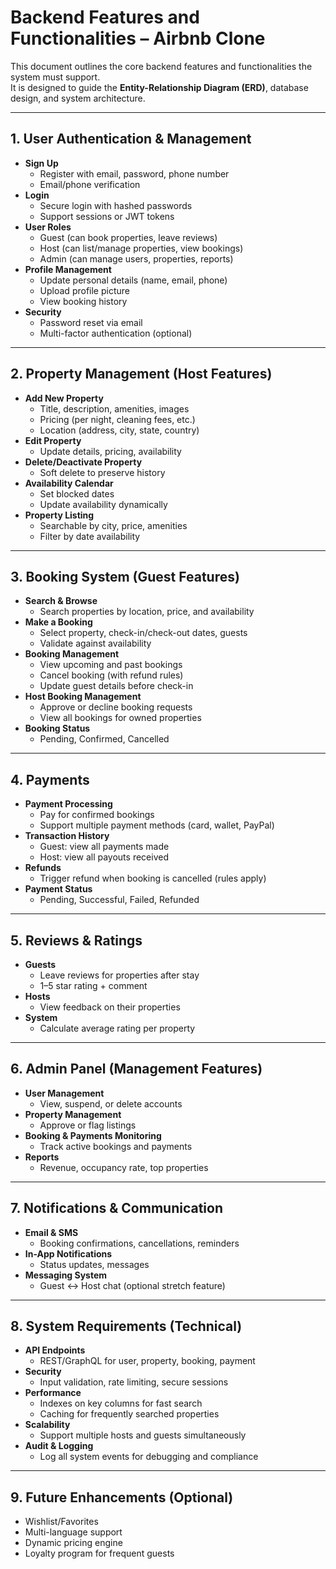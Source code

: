 # Backend Features and Functionalities – Airbnb Clone

This document outlines the core backend features and functionalities the system must support.  
It is designed to guide the **Entity-Relationship Diagram (ERD)**, database design, and system architecture.

---

## 1. User Authentication & Management
- **Sign Up**
  - Register with email, password, phone number
  - Email/phone verification
- **Login**
  - Secure login with hashed passwords
  - Support sessions or JWT tokens
- **User Roles**
  - Guest (can book properties, leave reviews)
  - Host (can list/manage properties, view bookings)
  - Admin (can manage users, properties, reports)
- **Profile Management**
  - Update personal details (name, email, phone)
  - Upload profile picture
  - View booking history
- **Security**
  - Password reset via email
  - Multi-factor authentication (optional)

---

## 2. Property Management (Host Features)
- **Add New Property**
  - Title, description, amenities, images
  - Pricing (per night, cleaning fees, etc.)
  - Location (address, city, state, country)
- **Edit Property**
  - Update details, pricing, availability
- **Delete/Deactivate Property**
  - Soft delete to preserve history
- **Availability Calendar**
  - Set blocked dates
  - Update availability dynamically
- **Property Listing**
  - Searchable by city, price, amenities
  - Filter by date availability

---

## 3. Booking System (Guest Features)
- **Search & Browse**
  - Search properties by location, price, and availability
- **Make a Booking**
  - Select property, check-in/check-out dates, guests
  - Validate against availability
- **Booking Management**
  - View upcoming and past bookings
  - Cancel booking (with refund rules)
  - Update guest details before check-in
- **Host Booking Management**
  - Approve or decline booking requests
  - View all bookings for owned properties
- **Booking Status**
  - Pending, Confirmed, Cancelled

---

## 4. Payments
- **Payment Processing**
  - Pay for confirmed bookings
  - Support multiple payment methods (card, wallet, PayPal)
- **Transaction History**
  - Guest: view all payments made
  - Host: view all payouts received
- **Refunds**
  - Trigger refund when booking is cancelled (rules apply)
- **Payment Status**
  - Pending, Successful, Failed, Refunded

---

## 5. Reviews & Ratings
- **Guests**
  - Leave reviews for properties after stay
  - 1–5 star rating + comment
- **Hosts**
  - View feedback on their properties
- **System**
  - Calculate average rating per property

---

## 6. Admin Panel (Management Features)
- **User Management**
  - View, suspend, or delete accounts
- **Property Management**
  - Approve or flag listings
- **Booking & Payments Monitoring**
  - Track active bookings and payments
- **Reports**
  - Revenue, occupancy rate, top properties

---

## 7. Notifications & Communication
- **Email & SMS**
  - Booking confirmations, cancellations, reminders
- **In-App Notifications**
  - Status updates, messages
- **Messaging System**
  - Guest ↔ Host chat (optional stretch feature)

---

## 8. System Requirements (Technical)
- **API Endpoints**
  - REST/GraphQL for user, property, booking, payment
- **Security**
  - Input validation, rate limiting, secure sessions
- **Performance**
  - Indexes on key columns for fast search
  - Caching for frequently searched properties
- **Scalability**
  - Support multiple hosts and guests simultaneously
- **Audit & Logging**
  - Log all system events for debugging and compliance

---

## 9. Future Enhancements (Optional)
- Wishlist/Favorites
- Multi-language support
- Dynamic pricing engine
- Loyalty program for frequent guests